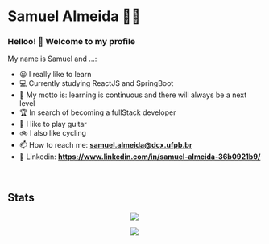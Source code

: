 

<!--
**samuelalmeida95/samuelalmeida95** is a ✨ _special_ ✨ repository because its `README.md` (this file) appears on your GitHub profile.

Here are some ideas to get you started:
### Hi there 👋
- 🔭 I’m currently working on ...
- 🌱 I’m currently learning ...
- 👯 I’m looking to collaborate on ...
- 🤔 I’m looking for help with ...
- 💬 Ask me about ...
- 📫 How to reach me: ...
- 😄 Pronouns: ...
- ⚡ Fun fact: ...
- 

  -->

# Samuel Almeida :man_technologist:



### Helloo! 👋 Welcome to my profile

My name is Samuel and ...:

- 😀 I really like to learn 
- 💻 Currently studying ReactJS and SpringBoot
- 🚀 My motto is: learning is continuous and there will always be a next level
- 🏆 In search of becoming a fullStack developer
- 🎸 I like to play guitar
- 🚲 I also like cycling
- 📫 How to reach me: **samuel.almeida@dcx.ufpb.br**
-    📎 Linkedin: **https://www.linkedin.com/in/samuel-almeida-36b0921b9/**


<br/>

## Stats

<p align="center">
    <img src="https://github-readme-stats.vercel.app/api?username=samuelalmeida95"/>
</p>
<p align="center">
    <img src="https://github-readme-stats.vercel.app/api/top-langs/?username=samuelalmeida95&layout=compact"/>
</p>

 
